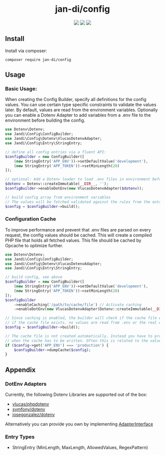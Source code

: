 <h1 align="center">jan-di/config</h1>
<p align="center">
    <a alt="Packagist" href="https://packagist.org/packages/jan-di/config"><img src="https://img.shields.io/packagist/v/jan-di/config"></a>
    <a alt="Packagist" href="https://packagist.org/packages/jan-di/config"><img src="https://img.shields.io/packagist/php-v/jan-di/config"/></a>
    <a alt="LICENSE" href="https://github.com/jan-di/php-config/blob/main/LICENSE"><img src="https://img.shields.io/packagist/l/jan-di/config"/></a>
</p>

## Install

Install via composer:

`composer require jan-di/config`

## Usage

### Basic Usage:

When creating the Config Builder, specify all definitions for the config values. You can use certain type specific constraints to validate the values later. By default, values are read from the environment variables. Optionally you can enable a Dotenv Adapter to add variables from a .env file to the environment before building the config.

```php
use Dotenv\Dotenv;
use Jandi\Config\ConfigBuilder;
use Jandi\Config\Dotenv\VlucasDotenvAdapter;
use Jandi\Config\Entry\StringEntry;

// define all config entries via a fluent API:
$configBuilder = new ConfigBuilder([
    (new StringEntry('APP_ENV'))->setDefaultValue('development'),
    (new StringEntry('APP_TOKEN'))->setMinLength(20)
]);

// optional: Add a Dotenv loader to load .env files in environment before building config
$dotenv = Dotenv::createImmutable(__DIR__, '');
$configBuilder->enableDotEnv(new VlucasDotenvAdapter($dotenv));

// build config array from environment variables
// The values will be fetched validated against the rules from the entries.
$config = $configBuilder->build();
```

### Configuration Cache

To improve performance and prevent that .env files are parsed on every request, the config values should be cached. This will create a compiled PHP file that holds all fetched values. This file should be cached by Opcache to optimize further.

```php
use Dotenv\Dotenv;
use Jandi\Config\ConfigBuilder;
use Jandi\Config\Dotenv\VlucasDotenvAdapter;
use Jandi\Config\Entry\StringEntry;

// build config, see above
$configBuilder = new ConfigBuilder([
    (new StringEntry('APP_ENV'))->setDefaultValue('development'),
    (new StringEntry('APP_TOKEN'))->setMinLength(20)
]);
$configBuilder
    ->enableCaching('/path/to/cache/file') // Activate caching
    ->enableDotEnv(new VlucasDotenvAdapter(Dotenv::createImmutable(__DIR__, '')));

// Since caching is enabled, the builder will check if the cache file exists.
// if the cache file exists, no values are read from .env or the real environment.
$config = $configBuilder->build();

// The cache file is not created automatically. Instead you have to provide a condition,
// when the cache has to be written. Often this is related to the values inside the config.
if ($config->get('APP_ENV') === 'production') {
    $configBuilder->dumpCache($config);
}
```

## Appendix

### DotEnv Adapters

Currently, the following Dotenv Libraries are supported out of the box:

- [vlucas/phpdotenv](https://github.com/vlucas/phpdotenv)
- [symfony/dotenv](https://github.com/symfony/dotenv)
- [josegonzalez/dotenv](https://github.com/josegonzalez/php-dotenv)

Alternatively you can provide you own by implementing [AdapterInterface](https://github.com/jan-di/php-config/blob/main/src/Dotenv/AdapterInterface.php)

### Entry Types

- StringEntry (MinLength, MaxLength, AllowedValues, RegexPattern)